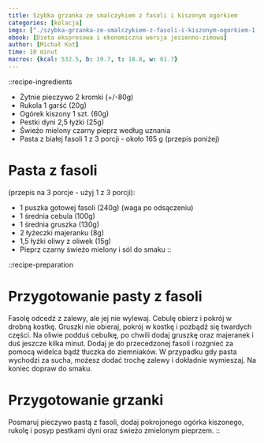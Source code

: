 ```yaml
---
title: Szybka grzanka ze smalczykiem z fasoli i kiszonym ogórkiem
categories: [kolacja]
imgs: ["./szybka-grzanka-ze-smalczykiem-z-fasoli-i-kiszonym-ogorkiem-1.jpg", "./szybka-grzanka-ze-smalczykiem-z-fasoli-i-kiszonym-ogorkiem-2.jpg"]
ebook: [Dieta ekspresowa i ekonomiczna wersja jesienno-zimowa]
author: [Michał Kot]
time: 10 minut
macros: {kcal: 532.5, b: 19.7, t: 18.8, w: 61.7}
---
```


::recipe-ingredients
- Żytnie pieczywo 2 kromki (+/-80g)
- Rukola 1 garść (20g)
- Ogórek kiszony 1 szt. (60g)
- Pestki dyni 2,5 łyżki (25g)
- Świeżo mielony czarny pieprz według uznania
- Pasta z białej fasoli 1 z 3 porcji - około 165 g (przepis poniżej)

# Pasta z fasoli
(przepis na 3 porcje - użyj 1 z 3 porcji):
- 1 puszka gotowej fasoli (240g) (waga po odsączeniu)
- 1 średnia cebula (100g)
- 1 średnia gruszka (130g)
- 2 łyżeczki majeranku (8g)
- 1,5 łyżki oliwy z oliwek (15g)
- Pieprz czarny świeżo mielony i sól do smaku
::

::recipe-preparation
# Przygotowanie pasty z fasoli
Fasolę odcedź z zalewy, ale jej nie wylewaj. Cebulę obierz i pokrój w drobną kostkę. Gruszki nie obieraj, pokrój w kostkę i pozbądź się twardych części. Na oliwie podduś cebulkę, po chwili dodaj gruszkę oraz majeranek i duś jeszcze kilka minut. Dodaj je do przecedzonej fasoli i rozgnieć za pomocą widelca bądź tłuczka do ziemniaków. W przypadku gdy pasta wychodzi za sucha, możesz dodać trochę zalewy i dokładnie wymieszaj. Na koniec dopraw do smaku.

# Przygotowanie grzanki
Posmaruj pieczywo pastą z fasoli, dodaj pokrojonego ogórka kiszonego, rukolę i posyp pestkami dyni oraz świeżo zmielonym pieprzem.
::